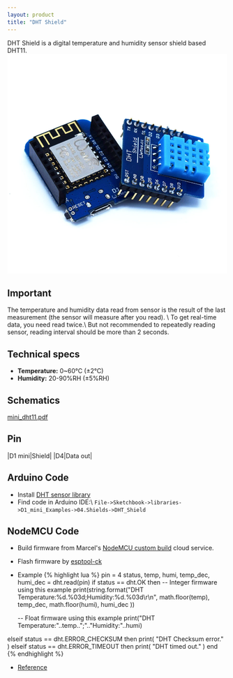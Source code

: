 ```yaml
---
layout: product
title: "DHT Shield"
---
```


DHT Shield is a digital temperature and humidity sensor shield based DHT11.
![DHT Shield](./images/k_500.jpg)

## Important
The temperature and humidity data read from sensor is the result of the last measurement (the sensor will measure after you read). \\
To get real-time data, you need read twice.\\
But not recommended to repeatedly reading sensor, reading interval should be more than 2 seconds.

## Technical specs
  * **Temperature:** 0~60°C (±2°C)
  * **Humidity:** 20-90%RH (±5%RH)

## Schematics
[mini_dht11.pdf](./images/mini_dht11.pdf)

## Pin

|D1 mini|Shield|
|D4|Data out|

## Arduino Code

  - Install [DHT sensor library](https://github.com/adafruit/DHT-sensor-library)
  - Find code in Arduino IDE:\\
`File->Sketchbook->libraries->D1_mini_Examples->04.Shields->DHT_Shield`

## NodeMCU Code
* Build firmware from Marcel's [NodeMCU custom build](http://nodemcu-build.com/) cloud service.
* Flash firmware by [esptool-ck](https://github.com/igrr/esptool-ck)
* Example
{% highlight lua %}
pin = 4
status, temp, humi, temp_dec, humi_dec = dht.read(pin)
if status == dht.OK then
    -- Integer firmware using this example
    print(string.format("DHT Temperature:%d.%03d;Humidity:%d.%03d\r\n",
          math.floor(temp),
          temp_dec,
          math.floor(humi),
          humi_dec
    ))

    -- Float firmware using this example
    print("DHT Temperature:"..temp..";".."Humidity:"..humi)

elseif status == dht.ERROR_CHECKSUM then
    print( "DHT Checksum error." )
elseif status == dht.ERROR_TIMEOUT then
    print( "DHT timed out." )
end
{% endhighlight %}

* [Reference](http://nodemcu.readthedocs.org/en/dev/en/modules/dht/)
